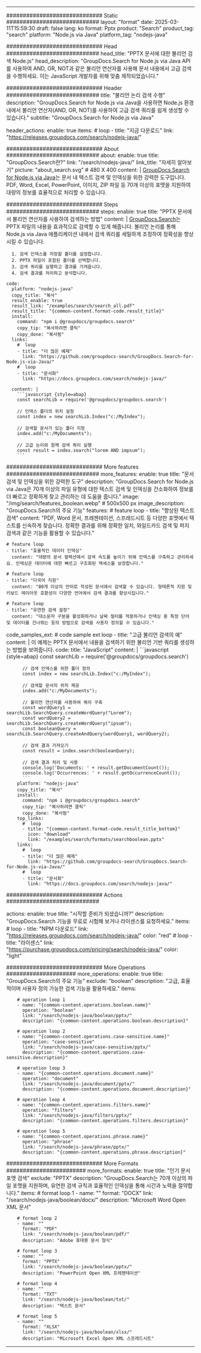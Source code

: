 
---
############################# Static ############################
layout: "format"
date:  2025-03-11T15:59:30
draft: false
lang: ko
format: Pptx
product: "Search"
product_tag: "search"
platform: "Node.js via Java"
platform_tag: "nodejs-java"

############################# Head ############################
head_title: "PPTX 문서에 대한 불리언 검색 Node.js"
head_description: "GroupDocs.Search for Node.js via Java API를 사용하여 AND, OR, NOT과 같은 불리언 연산자를 사용해 문서 내용에서 고급 검색을 수행하세요. 이는 JavaScript 개발자를 위해 맞춤 제작되었습니다."

############################# Header ############################
title: "불리언 논리 검색 수행" 
description: "GroupDocs.Search for Node.js via Java을 사용하면 Node.js 환경 내에서 불리언 연산자(AND, OR, NOT)를 사용하여 고급 검색 쿼리를 쉽게 생성할 수 있습니다."
subtitle: "GroupDocs.Search for Node.js via Java" 

header_actions:
  enable: true
  items:
    #  loop
    - title: "지금 다운로드"
      link: "https://releases.groupdocs.com/search/nodejs-java/"
      
############################# About ############################
about:
    enable: true
    title: "GroupDocs.Search란?"
    link: "/search/nodejs-java/"
    link_title: "자세히 알아보기"
    picture: "about_search.svg" # 480 X 400
    content: |
       [GroupDocs.Search for Node.js via Java](/search/nodejs-java/)는 문서 내 텍스트 검색 및 인덱싱을 위한 강력한 도구입니다. PDF, Word, Excel, PowerPoint, 이미지, ZIP 파일 등 70개 이상의 포맷을 지원하여 대량의 정보를 효율적으로 처리할 수 있습니다.

############################# Steps ############################
steps:
    enable: true
    title: "PPTX 문서에서 불리언 연산자를 사용하여 검색하는 방법"
    content: |
      [GroupDocs.Search](/search/nodejs-java/)는 PPTX 파일의 내용을 효과적으로 검색할 수 있게 해줍니다. 불리언 논리를 통해 Node.js via Java 애플리케이션 내에서 검색 쿼리를 세밀하게 조정하여 정확성을 향상시킬 수 있습니다.
      
      1. 검색 인덱스를 저장할 폴더를 설정합니다.
      2. PPTX 파일이 포함된 폴더를 선택합니다.
      3. 검색 쿼리를 실행하고 결과를 가져옵니다.
      4. 검색 결과를 처리하고 분석합니다.
   
    code:
      platform: "nodejs-java"
      copy_title: "복사"
      result_enable: true
      result_link: "/examples/search/search_all.pdf"
      result_title: "{common-content.format-code.result_title}"
      install:
        command: "npm i @groupdocs/groupdocs.search"
        copy_tip: "복사하려면 클릭"
        copy_done: "복사됨"
      links:
        #  loop
        - title: "더 많은 예제"
          link: "https://github.com/groupdocs-search/GroupDocs.Search-for-Node.js-via-Java/"
        #  loop
        - title: "문서화"
          link: "https://docs.groupdocs.com/search/nodejs-java/"
          
      content: |
        ```javascript {style=abap}
        const searchLib = require('@groupdocs/groupdocs.search')

        // 인덱스 폴더의 위치 설정
        const index = new searchLib.Index("c:/MyIndex");

        // 검색할 문서가 있는 폴더 지정
        index.add("c:/MyDocuments");

        // 고급 논리와 함께 검색 쿼리 실행
        const result = index.search("lorem AND impsum");
        ```            

############################# More features ############################
more_features:
  enable: true
  title: "문서 검색 및 인덱싱을 위한 강력한 도구"
  description: "GroupDocs.Search for Node.js via Java은 70개 이상의 파일 유형에 대한 텍스트 검색 및 인덱싱을 간소화하여 정보를 더 빠르고 정확하게 찾고 관리하는 데 도움을 줍니다."
  image: "/img/search/features_boolean.webp" # 500x500 px
  image_description: "GroupDocs.Search의 주요 기능"
  features:
    # feature loop
    - title: "향상된 텍스트 검색"
      content: "PDF, Word 문서, 프레젠테이션, 스프레드시트 등 다양한 포맷에서 텍스트를 신속하게 찾습니다. 정확한 결과를 위해 정확한 일치, 와일드카드 검색 및 퍼지 검색과 같은 기능을 활용할 수 있습니다."

    # feature loop
    - title: "효율적인 데이터 인덱싱"
      content: "대량의 문서 컬렉션에서 검색 속도를 높이기 위해 인덱스를 구축하고 관리하세요. 인덱싱은 데이터에 대한 빠르고 구조화된 액세스를 보장합니다."

    # feature loop
    - title: "다국어 지원"
      content: "80개 이상의 언어로 작성된 문서에서 검색할 수 있습니다. 형태론적 지원 및 키보드 레이아웃 호환성이 다양한 언어에서 검색 결과를 향상시킵니다."

    # feature loop
    - title: "유연한 검색 설정"
      content: "대소문자 구분을 활성화하거나 날짜 필터를 적용하거나 인덱싱 중 특정 단어 및 데이터를 건너뛰는 등의 방법으로 검색을 사용자 정의할 수 있습니다."
      
  code_samples_ext:
    # code sample ext loop
    - title: "고급 불리언 검색의 예"
      content: |
        이 예제는 PPTX 문서에서 내용을 검색하기 위한 불리언 기반 쿼리를 생성하는 방법을 보여줍니다.
      code:
        title: "JavaScript"
        content: |
          ```javascript {style=abap}
          const searchLib = require('@groupdocs/groupdocs.search')
          
          // 검색 인덱스를 위한 폴더 정의
          const index = new searchLib.Index("c:/MyIndex");
              
          // 검색할 문서의 위치 제공
          index.add("c:/MyDocuments");

          // 불리언 연산자를 사용하여 쿼리 구축
          const wordQuery1 = searchLib.SearchQuery.createWordQuery("Lorem");
          const wordQuery2 = searchLib.SearchQuery.createWordQuery("ipsum");
          const booleanQuery = searchLib.SearchQuery.createAndQuery(wordQuery1, wordQuery2);

          // 검색 결과 가져오기
          const result = index.search(booleanQuery);
          
          // 검색 결과 처리 및 사용
          console.log('Documents: ' + result.getDocumentCount());
          console.log('Occurrences: ' + result.getOccurrenceCount());
          ```
        platform: "nodejs-java"
        copy_title: "복사"
        install:
          command: "npm i @groupdocs/groupdocs.search"
          copy_tip: "복사하려면 클릭"
          copy_done: "복사됨"
        top_links:
          #  loop
          - title: "{common-content.format-code.result_title_bottom}"
            icon: "download"
            link: "/examples/search/formats/searchboolean.pptx"
        links:
          #  loop
          - title: "더 많은 예제"
            link: "https://github.com/groupdocs-search/GroupDocs.Search-for-Node.js-via-Java/"
          #  loop
          - title: "문서화"
            link: "https://docs.groupdocs.com/search/nodejs-java/"
            

            


############################# Actions ############################

actions:
  enable: true
  title: "시작할 준비가 되셨습니까?"
  description: "GroupDocs.Search 기능을 무료로 시험해 보거나 라이센스를 요청하세요."
  items:
    #  loop
    - title: "NPM 다운로드"
      link: "https://releases.groupdocs.com/search/nodejs-java/"
      color: "red"
        #  loop
    - title: "라이센스"
      link: "https://purchase.groupdocs.com/pricing/search/nodejs-java/"
      color: "light"


############################# More Operations #####################
more_operations:
    enable: true
    title: "GroupDocs.Search의 주요 기능"
    exclude: "boolean"
    description: "고급, 효율적이며 사용자 정의 가능한 검색 기능을 활용하세요."
    items: 
          
        # operation loop 1
        - name: "{common-content.operations.boolean.name}"
          operation: "boolean"
          link: "/search/nodejs-java/boolean/pptx/"
          description: "{common-content.operations.boolean.description}"

        # operation loop 2
        - name: "{common-content.operations.case-sensitive.name}"
          operation: "case-sensitive"
          link: "/search/nodejs-java/case-sensitive/pptx/"
          description: "{common-content.operations.case-sensitive.description}"

        # operation loop 3
        - name: "{common-content.operations.document.name}"
          operation: "document"
          link: "/search/nodejs-java/document/pptx/"
          description: "{common-content.operations.document.description}"

        # operation loop 4
        - name: "{common-content.operations.filters.name}"
          operation: "filters"
          link: "/search/nodejs-java/filters/pptx/"
          description: "{common-content.operations.filters.description}"

        # operation loop 5
        - name: "{common-content.operations.phrase.name}"
          operation: "phrase"
          link: "/search/nodejs-java/phrase/pptx/"
          description: "{common-content.operations.phrase.description}"
          
        
          
############################# More Formats ########################
more_formats:
    enable: true
    title: "인기 문서 포맷 검색"
    exclude: "PPTX"
    description: "GroupDocs.Search는 70개 이상의 파일 포맷을 지원하며, 유연한 검색 규칙과 효율적인 인덱싱을 통해 시간과 노력을 절약합니다."
    items: 
        # format loop 1
        - name: ""
          format: "DOCX"
          link: "/search/nodejs-java/boolean/docx/"
          description: "Microsoft Word Open XML 문서"
          
        # format loop 2
        - name: ""
          format: "PDF"
          link: "/search/nodejs-java/boolean/pdf/"
          description: "Adobe 휴대용 문서 형식"
          
        # format loop 3
        - name: ""
          format: "PPTX"
          link: "/search/nodejs-java/boolean/pptx/"
          description: "PowerPoint Open XML 프레젠테이션"

        # format loop 4
        - name: ""
          format: "TXT"
          link: "/search/nodejs-java/boolean/txt/"
          description: "텍스트 문서"
          
        # format loop 5
        - name: ""
          format: "XLSX"
          link: "/search/nodejs-java/boolean/xlsx/"
          description: "Microsoft Excel Open XML 스프레드시트"
  

---